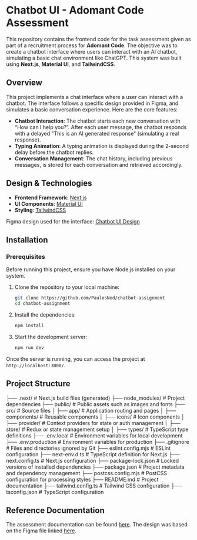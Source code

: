 # Chatbot UI - Adomant Code Assessment

This repository contains the frontend code for the task assessment given as part of a recruitment process for **Adomant Code**. The objective was to create a chatbot interface where users can interact with an AI chatbot, simulating a basic chat environment like ChatGPT. This system was built using **Next.js**, **Material UI**, and **TailwindCSS**.

## Overview

This project implements a chat interface where a user can interact with a chatbot. The interface follows a specific design provided in Figma, and simulates a basic conversation experience. Here are the core features:

- **Chatbot Interaction**: The chatbot starts each new conversation with “How can I help you?”. After each user message, the chatbot responds with a delayed "This is an AI generated response" (simulating a real response).
- **Typing Animation**: A typing animation is displayed during the 2-second delay before the chatbot replies.
- **Conversation Management**: The chat history, including previous messages, is stored for each conversation and retrieved accordingly.

## Design & Technologies

- **Frontend Framework**: [Next.js](https://nextjs.org/)
- **UI Components**: [Material UI](https://mui.com/)
- **Styling**: [TailwindCSS](https://tailwindcss.com/)
  
Figma design used for the interface: [Chatbot UI Design](https://www.figma.com/design/okBhVeSxxw8vKUa1DyaqTr/Full-Stack-Developer-Assignment?node-id=5334-365&t=jql51l6KMUf0UF22-0)

## Installation

### Prerequisites
Before running this project, ensure you have Node.js installed on your system.

1. Clone the repository to your local machine:
   ```bash
   git clone https://github.com/PaulosNed/chatbot-assignment
   cd chatbot-assignment
   ```

2. Install the dependencies:
   ```bash
   npm install
   ```

3. Start the development server:
   ```bash
   npm run dev
   ```

Once the server is running, you can access the project at `http://localhost:3000/`.

## Project Structure

├── .next/                 # Next.js build files (generated)
├── node_modules/          # Project dependencies
├── public/                # Public assets such as images and fonts
├── src/                   # Source files
│   ├── app/               # Application routing and pages
│   ├── components/        # Reusable components
│   ├── icons/             # Icon components
│   ├── provider/          # Context providers for state or auth management
│   ├── store/             # Redux or state management setup
│   ├── types/             # TypeScript type definitions
├── .env.local             # Environment variables for local development
├── .env.production        # Environment variables for production
├── .gitignore             # Files and directories ignored by Git
├── eslint.config.mjs      # ESLint configuration
├── next-env.d.ts          # TypeScript definition for Next.js
├── next.config.ts         # Next.js configuration
├── package-lock.json      # Locked versions of installed dependencies
├── package.json           # Project metadata and dependency management
├── postcss.config.mjs     # PostCSS configuration for processing styles
├── README.md              # Project documentation
├── tailwind.config.ts     # Tailwind CSS configuration
├── tsconfig.json          # TypeScript configuration


## Reference Documentation

The assessment documentation can be found [here](https://doc.clickup.com/9015599350/d/h/8cny87p-8095/6a879a0d5f57a2a). The design was based on the Figma file linked [here](https://www.figma.com/design/okBhVeSxxw8vKUa1DyaqTr/Full-Stack-Developer-Assignment?node-id=5334-365&t=jql51l6KMUf0UF22-0).
